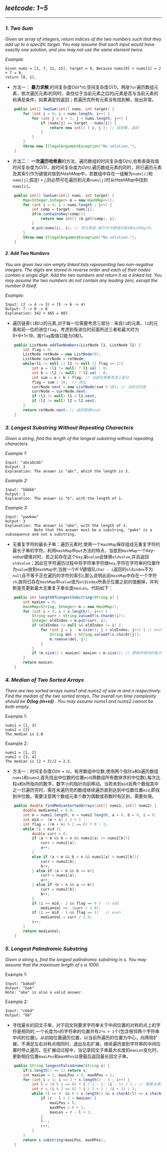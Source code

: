 ## *leetcode: 1~5*
---
<a id="p001"></a>
### *1. Two Sum*
*Given an array of integers, return indices of the two numbers such that they add up to a specific target. You may assume that each input would have exactly one solution, and you may not use the same element twice.*

*Example:*
```
Given nums = [2, 7, 11, 15], target = 9, Because nums[0] + nums[1] = 2 + 7 = 9,
return [0, 1].
```

+ 方法一： **暴力求解**,时间复杂度*O(n\*n)*;空间复杂度*O(1)*。两层`for`遍历数组元素，依次遍历元素i的同时，查找位于当前元素之后的j元素是否与当前元素的和满足条件，如果满足则返回；若遍历完所有元素没有找到解，抛出异常。

```java
	public int[] twoSum(int[] nums, int target) {
	    for (int i = 0; i < nums.length; i++) {
	        for (int j = i + 1; j < nums.length; j++) {
	            if (nums[j] == target - nums[i]) {
	                return new int[] { i, j }; // 找到解，返回
	            }
	        }
	    }
	    throw new IllegalArgumentException("No solution.");
	}
```

+ 方法二： **一次遍历哈希表**的方法，遍历数组的时间复杂度*O(n)*,哈希表查找值时间复杂度为*O(1)*，故时间复杂度为*O(n)*;遍历数组元素的同时，将已遍历元素及其索引作为键值对放到*HashMap*中，若数组中存在一组解为`nums[i]`和`nums[j]`,假定*i < j*,则必然可在遍历到元素`nums[j]`时从*HashMap*中找到`nums[i]`。

```java
    public int[] twoSum(int[] nums, int target) { 
        Map<Integer,Integer> m = new HashMap<>();
        for (int i = 0; i < nums.length ; i++) {
            int comp = target - nums[i];
            if(m.containsKey(comp)){
                return new int[] {m.get(comp), i};
            }
            m.put(nums[i], i); // 将元素值-索引作为键值对放到HashMap中。
        }
        throw new IllegalArgumentException("No solution.");
    }
```

<a id="p002"></a>
#### *2. Add Two Numbers*
*You are given two non-empty linked lists representing two non-negative integers. The digits are stored in reverse order and each of their nodes contain a single digit. Add the two numbers and return it as a linked list.
You may assume the two numbers do not contain any leading zero, except the number 0 itself.*

*Example:*
```
Input: (2 -> 4 -> 3) + (5 -> 6 -> 4)
Output: 7 -> 0 -> 8
Explanation: 342 + 465 = 807.
```
+ 遍历链表`l1`和`l2`的元素,对于每一位需要考虑三部分：来自`l1`的元素、`l2`的元素和前一位的进位`flag`，考虑到有进位时前面所述三者和最大时为9+9+1=19，故`flag`取值只能为0和1。

```java
    public ListNode addTwoNumbers(ListNode l1, ListNode l2) { 
        int flag = 0;
        ListNode retNode = new ListNode(0);
        ListNode currNode = retNode;
        while(l1 != null || l2 != null || flag == 1){
            int a = (l1 != null) ? l1.val : 0;
            int b = (l2 != null) ? l2.val : 0;
            int sum = a + b + flag; // 当前位需要考虑三部分
            flag = sum / 10;  // 进位
            currNode.next = new ListNode(sum % 10); // 当前位的值
            currNode = currNode.next;
            if (l1 != null) l1 = l1.next;
            if (l2 != null) l2 = l2.next;
        }
        return retNode.next; // 返回链表head
    }
```
<a id="p003"></a>
### *3. Longest Substring Without Repeating Characters*
*Given a string, find the length of the longest substring without repeating characters.*

*Example 1:*
```
Input: "abcabcbb"
Output: 3 
Explanation: The answer is "abc", which the length is 3.
```
*Example 2:*
```
Input: "bbbbb"
Output: 1
Explanation: The answer is "b", with the length of 1.
```
*Example 3:*
```
Input: "pwwkew"
Output: 3
Explanation: The answer is "wke", with the length of 3. 
             Note that the answer must be a substring, "pwke" is a subsequence and not a substring.
```             
+ 无重复字符的最长子串：遍历元素时,使用一个`HashMap`保存组成无重复字符的最长子串的字符。利用`HashMap`中`put`方法的特点，当放到`HashMap`一个*key-value*键值对时，若之前存在这个`key`,新`value`会替换`oldvalue`,并且返回`oldvalue`；因此在字符遍历过程中将字符串字符做`key`,字符在字符串的位置作为`value`放到`HashMap`中,当放一个*K-V*键值队`char - i`返回的`oldindex`不为`null`且不等于正在遍历的字符的索引*i*,那么说明此前`HashMap`中存在一个字符`ch`,故将已存在`HashMap`中`value`值为`oldindex`所表示位置之前的值删掉，并判断是否更新最大无重复子串长度`maxLen`。代码如下：
```java
    public int lengthOfLongestSubstring(String s) {
        int maxLen = 0;
        HashMap<String, Integer> m = new HashMap();
        for (int i = 0; i < s.length(); i++) {
            String curr = String.valueOf(s.charAt(i));
            Integer oldIndex = m.put(curr, i);
            if (oldIndex != null && oldIndex != i) {
                for (int j = i - m.size(); j < oldIndex; j++) { // HashMap中之前存在刚添加的元素
                    String del = String.valueOf(s.charAt(j));
                    m.remove(del, j); 
                }
            }
            if (m.size() > maxLen) maxLen = m.size(); // 更新所保持的最大长度值
        }
        return maxLen;        
    }
```

<a id="p004"></a>
### *4. Median of Two Sorted Arrays* 
*There are two sorted arrays nums1 and nums2 of size m and n respectively. Find the median of the two sorted arrays. The overall run time complexity should be* ***O(log (m+n))*** *. You may assume nums1 and nums2 cannot be both empty.*

Example 1:
```
nums1 = [1, 3]
nums2 = [2]
The median is 2.0
```
Example 2:
```
nums1 = [1, 2]
nums2 = [3, 4]
The median is (2 + 3)/2 = 2.5
```
+ 方法一：时间复杂度*O(m + n)*。有序数组中位数,使用两个指针`a`和`b`遍历数组`nums1`和`nums2`,首先找出中位数的位置`mid`(两数组所有数排序的中位数),每次比较`a`和`b`所指向的数字，数字小的指针向前移动。当若未到`mid`且两个数组其中之一已遍历完时，需在未遍历完的数组继续遍历直到达到中位数位置`mid`,即找到中位数。需要注意两个数组元素个数为偶数或奇数时有区别，需要处理。
```java
    public double findMedianSortedArrays(int[] nums1, int[] nums2) {
        double medianVal = 0.0;
        int m = nums1.length, n = nums2.length, a = 0, b = 0, i = 0;
        int mid =  (m + n) / 2 + 1 ;
        int flag = ((m + n) % 2 == 0) ? 0 : 1;
        while (i < mid ){
            double curr = 0;
            if (a < m && b < n && nums1[a] <= nums2[b]){
                curr = nums1[a];
                a++;
            }
            else if (a < m && b < n && nums1[a] > nums2[b]){
                curr = nums2[b];
                b++;
            } else if (a < m && b >= n){
                curr = nums1[a];
                a++;
            } else if (b < n && a >= m){
                curr = nums2[b];
                b++;
            }
            if (i >= mid - 2 && flag == 0 )  // odd
                medianVal +=  (curr / 2.0);
            if (i == mid - 1 && flag == 1)   // even
                medianVal = curr / 1.0;
            i++;
        }
        return medianVal;
    }
```

<a id="p005"></a>
### *5. Longest Palindromic Substring*
*Given a string s, find the longest palindromic substring in s. You may assume that the maximum length of s is 1000.*

Example 1:
```
Input: "babad"
Output: "bab"
Note: "aba" is also a valid answer.
```
Example 2:
```
Input: "cbbd"
Output: "bb"
```
+ 寻找最长的回文子串，对于回文则要求字符串关于中间位置的对称的点上的字符是相同的,一个长度为`n`的字符串的位置共有`2*n + 1`个(包含相邻两个字符串中间的位置)。从初始位置遍历位置，以当前所遍历的位置为中心，向两侧扩展，不满足左右对称点相同时，退出左右扩展，继续遍历直到字符串的中间位置时停止遍历。在扩展动过程中，当记录回文子串最大长度的`maxLen`变化时，更新相应位置`maxLPos`和`maxRPos`以便最后返回最长回文子串。
```java
    public String longestPalindrome(String s) {
        if(s.length() <= 1) return s;
        int maxLen = 1, maxLPos = 0, maxRPos = 1;
        for (int i = 1; i <= 2 * s.length() - 3 ; i++) {
            int l = (i % 2 == 0) ? i / 2 - 1: (i - 1) / 2 ; // 需要注意字符个数为奇数和偶数的时候中间位置表示不同
            int r = (i % 2 == 0) ? i / 2 + 1 : (i + 1) / 2;
            while (l >= 0  && r < s.length() && s.charAt(l) == s.charAt(r)) {
                if (r - l + 1 > maxLen) {
                    maxLPos = l;
                    maxRPos = r + 1;
                    maxLen = r - l + 1;
                }
                l--;
                r++;
            }
        }
        return s.substring(maxLPos, maxRPos);
    }
```